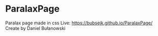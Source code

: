# ParalaxPage
Paralax page made in css
Live: https://bubsejk.github.io/ParalaxPage/
Create by Daniel Bułanowski
